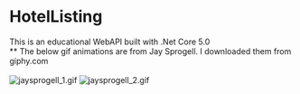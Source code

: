 # HotelListing
This is an educational WebAPI built with .Net Core 5.0<br>
** The below gif animations are from Jay Sprogell. I downloaded them from giphy.com
<br> <br>
![jaysprogell_1.gif](jaysprogell_1.gif "Jay Sprogell") ![jaysprogell_2.gif](jaysprogell_2.gif "Jay Sprogell")
